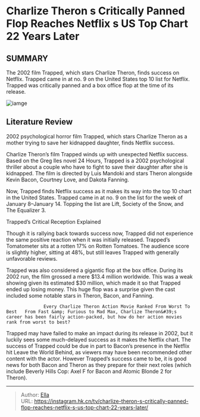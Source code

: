 # Charlize Theron s Critically Panned Flop Reaches Netflix s US Top Chart 22 Years Later


## SUMMARY 



  The 2002 film Trapped, which stars Charlize Theron, finds success on Netflix.   Trapped came in at no. 9 on the United States top 10 list for Netflix.   Trapped was critically panned and a box office flop at the time of its release.  

![iamge](https://static1.srcdn.com/wordpress/wp-content/uploads/2024/01/charlize-theron-in-trapped-2002.jpg)

## Literature Review

2002 psychological horror film Trapped, which stars Charlize Theron as a mother trying to save her kidnapped daughter, finds Netflix success.




Charlize Theron’s film Trapped winds up with unexpected Netflix success. Based on the Greg Iles novel 24 Hours, Trapped is a 2002 psychological thriller about a couple who have to fight to save their daughter after she is kidnapped. The film is directed by Luis Mandoki and stars Theron alongside Kevin Bacon, Courtney Love, and Dakota Fanning.




Now, Trapped finds Netflix success as it makes its way into the top 10 chart in the United States. Trapped came in at no. 9 on the list for the week of January 8–January 14. Topping the list are Lift, Society of the Snow, and The Equalizer 3.


 Trapped’s Critical Reception Explained 
          

Though it is rallying back towards success now, Trapped did not experience the same positive reaction when it was initially released. Trapped’s Tomatometer sits at a rotten 17% on Rotten Tomatoes. The audience score is slightly higher, sitting at 48%, but still leaves Trapped with generally unfavorable reviews.

Trapped was also considered a gigantic flop at the box office. During its 2002 run, the film grossed a mere $13.4 million worldwide. This was a weak showing given its estimated $30 million, which made it so that Trapped ended up losing money. This huge flop was a surprise given the cast included some notable stars in Theron, Bacon, and Fanning.




                  Every Charlize Theron Action Movie Ranked From Worst To Best   From Fast &amp; Furious to Mad Max, Charlize Theron&#39;s career has been fairly action-packed, but how do her action movies rank from worst to best?   

Trapped may have failed to make an impact during its release in 2002, but it luckily sees some much-delayed success as it makes the Netflix chart. The success of Trapped could be due in part to Bacon’s presence in the Netflix hit Leave the World Behind, as viewers may have been recommended other content with the actor. However Trapped’s success came to be, it is good news for both Bacon and Theron as they prepare for their next roles (which include Beverly Hills Cop: Axel F for Bacon and Atomic Blonde 2 for Theron).



---

> Author: [Ella](https://instagram.hk.cn/)  
> URL: https://instagram.hk.cn/tv/charlize-theron-s-critically-panned-flop-reaches-netflix-s-us-top-chart-22-years-later/  

